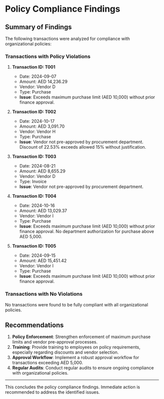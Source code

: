 # Policy Compliance Findings

## Summary of Findings

The following transactions were analyzed for compliance with organizational policies:

### Transactions with Policy Violations
1. **Transaction ID: T001**  
   - Date: 2024-09-07  
   - Amount: AED 14,236.29  
   - Vendor: Vendor D  
   - Type: Purchase  
   - **Issue**: Exceeds maximum purchase limit (AED 10,000) without prior finance approval.  

2. **Transaction ID: T002**  
   - Date: 2024-10-17  
   - Amount: AED 3,091.70  
   - Vendor: Vendor H  
   - Type: Purchase  
   - **Issue**: Vendor not pre-approved by procurement department. Discount of 22.53% exceeds allowed 15% without justification.  

3. **Transaction ID: T003**  
   - Date: 2024-08-21  
   - Amount: AED 8,655.29  
   - Vendor: Vendor D  
   - Type: Invoice  
   - **Issue**: Vendor not pre-approved by procurement department.  

4. **Transaction ID: T004**  
   - Date: 2024-10-16  
   - Amount: AED 13,029.37  
   - Vendor: Vendor I  
   - Type: Purchase  
   - **Issue**: Exceeds maximum purchase limit (AED 10,000) without prior finance approval. No department authorization for purchase above AED 5,000.  

5. **Transaction ID: T005**  
   - Date: 2024-09-15  
   - Amount: AED 15,451.42  
   - Vendor: Vendor I  
   - Type: Purchase  
   - **Issue**: Exceeds maximum purchase limit (AED 10,000) without prior finance approval.  

### Transactions with No Violations
No transactions were found to be fully compliant with all organizational policies.

## Recommendations
1. **Policy Enforcement**: Strengthen enforcement of maximum purchase limits and vendor pre-approval processes.  
2. **Training**: Provide training to employees on policy requirements, especially regarding discounts and vendor selection.  
3. **Approval Workflow**: Implement a robust approval workflow for transactions exceeding AED 5,000.  
4. **Regular Audits**: Conduct regular audits to ensure ongoing compliance with organizational policies.  

---

This concludes the policy compliance findings. Immediate action is recommended to address the identified issues.
```